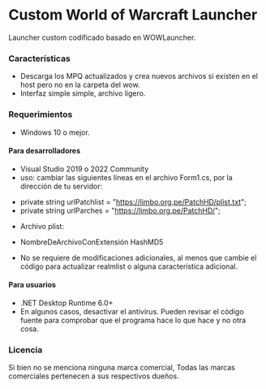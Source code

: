 # Custom World of Warcraft Launcher
Launcher custom codificado basado en WOWLauncher.

### Características
* Descarga los MPQ actualizados y crea nuevos archivos si existen en el host pero no en la carpeta del wow.
* Interfaz simple simple, archivo ligero.

### Requerimientos
* Windows 10 o mejor.

#### Para desarrolladores
* Visual Studio 2019 o 2022 Community
* uso: cambiar las siguientes líneas en el archivo Form1.cs, por la dirección de tu servidor:
- private string urlPatchlist = "https://limbo.org.pe/PatchHD/plist.txt";
- private string urlParches = "https://limbo.org.pe/PatchHD/";

* Archivo plist:
- NombreDeArchivoConExtensión HashMD5
* No se requiere de modificaciones adicionales, al menos que cambie el código para actualizar realmlist o alguna característica adicional.

#### Para usuarios
* .NET Desktop Runtime 6.0+
* En algunos casos, desactivar el antivirus. Pueden revisar el código fuente para comprobar que el programa hace lo que hace y no otra cosa.

### Licencia
Si bien no se menciona ninguna marca comercial,
Todas las marcas comerciales pertenecen a sus respectivos dueños.
